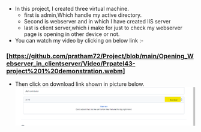 * In this project, I created three virtual machine.
    * first is admin,Which handle my active directory.
    * Second is webserver and in which I have created IIS server
    * last is client server,which i make for just to check my webserver page is opening in other device or not.
* You can watch my video by clicking on below link :-
### [https://github.com/pratham72/Project/blob/main/Opening_Webserver_in_clientserver/Video/Prpatel43-project%201%20demonstration.webm]

* Then click on download link shown in picture below.
![](Video/download.png)
